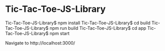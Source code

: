 # Tic-Tac-Toe-JS-Library

Tic-Tac-Toe-JS-Library$ npm install
Tic-Tac-Toe-JS-Library$ cd build
Tic-Tac-Toe-JS-Library$ npm run build
Tic-Tac-Toe-JS-Library$ cd app
Tic-Tac-Toe-JS-Library$ npm start

Navigate to http://localhost:3000/
